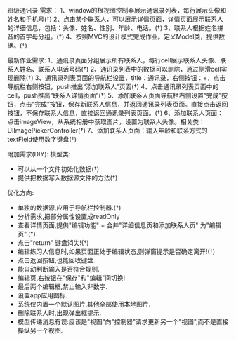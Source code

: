 班级通讯录
需求：
1、window的根视图控制器展示通讯录列表，每行展示头像和姓名和手机号(†)
2、点击某个联系人，可以展示详情页面，详情页面展示联系人的详细信息，包括：头像、姓名、性别、年龄、电话。(†)
3、联系人根据姓名拼音的首字母分组。(†)
4、按照MVC的设计模式完成作业。定义Model类，提供数据。(†)

最新作业需求:
1、通讯录页面分组展示所有联系人，每行cell展示联系人头像、联系人姓名、联系人电话号码(†)
2、通讯录列表中的数据可以删除，通过侧滑cell实现删除(†)
3、通讯录列表页面的导航栏设置，title：通讯录，右侧按钮：+，点击导航栏右侧按钮，push推出“添加联系人”页面(†)
4、点击通讯录列表页面中的cell，push推出“联系人详情页面”(†)
5、添加联系人页面导航栏右侧设置“完成”按钮，点击“完成”按钮，保存新联系人信息，并返回通讯录列表页面。直接点击返回按钮，不保存联系人信息，直接返回通讯录列表页面。(†)
6、添加联系人页面：点击imageView，从系统相册中获取图片，设置为联系人头像。相关类：UIImagePickerController(†)
7、添加联系人页面：输入年龄和联系方式的textField使用数字键盘(†)


附加需求(DIY):
模型类:
* 可以从一个文件初始化数据(†)
* 提供把数据写入数据源文件的方法(†)


优化方向:
* 单独的数据源,应用于导航栏控制器.(†)
* 分析需求,把部分属性设置成readOnly
* 查看详情页面,提供"编辑功能" + 合并"详细信息页和添加联系人页" 为"编辑页".(†)
* 点击"return" 键盘消失!(†)
* 编辑练习人信息时,如果页面正处于编辑状态,则弹窗提示是否确定离开!(†)
* 点击返回按钮,也能回收键盘.
* 能自动判断输入是否符合规则.
* 编辑页,右按钮在"保存"和"编辑"间切换!
* 最后两个编辑框,禁止输入非数字.
* 设置app应用图标.
* 系统仅内置一个默认图片,其他全部使用本地图片.
* 删除联系人时,出现弹出框提示.
* 模型传递消息有误:应该是"视图"向"控制器"请求更新另一个"视图",而不是直接操纵另一个视图.
